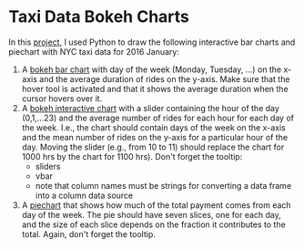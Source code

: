 # Taxi Data Bokeh Charts

In this [project](code.ipynb), I used Python to draw the following interactive bar charts and piechart with NYC taxi data for 2016 January:
1. A [bokeh bar chart](chart_results) with day of the week (Monday, Tuesday, ...) on the x-axis and the average duration of rides on the y-axis. Make sure that the hover tool is activated and that it shows the average duration when the cursor hovers over it.
2. A [bokeh interactive chart](chart_results) with a slider containing the hour of the day (0,1,...23) and the average number of rides for each hour for each day of the week. I.e., the chart should contain days of the week on the x-axis and the mean number of rides on the y-axis for a particular hour of the day. Moving the slider (e.g., from 10 to 11) should replace the chart for 1000 hrs by the chart for 1100 hrs). Don't forget the tooltip: 
   - sliders
   - vbar
   - note that column names must be strings for converting a data frame into a column data source
3. A [piechart](chart_results) that shows how much of the total payment comes from each day of the week. The pie should have seven slices, one for each day, and the size of each slice depends on the fraction it contributes to the total. Again, don't forget the tooltip.
